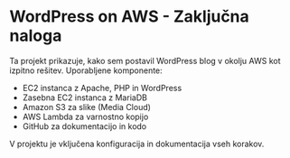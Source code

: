 # WordPress on AWS - Zaključna naloga

Ta projekt prikazuje, kako sem postavil WordPress blog v okolju AWS kot izpitno rešitev. 
Uporabljene komponente:

- EC2 instanca z Apache, PHP in WordPress
- Zasebna EC2 instanca z MariaDB
- Amazon S3 za slike (Media Cloud)
- AWS Lambda za varnostno kopijo
- GitHub za dokumentacijo in kodo

V projektu je vključena konfiguracija in dokumentacija vseh korakov.
